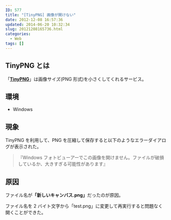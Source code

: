 ```yaml
---
ID: 577
title: "[TinyPNG] 画像が開けない"
date: 2012-12-08 16:57:36
updated: 2014-06-20 10:32:34
slug: 20121208165736.html
categories:
  - Web
tags: []
---
```


<!--more-->

## TinyPNG とは

「<a href="http://tinypng.org/"><b>TinyPNG</b></a>」は画像サイズ(PNG 形式)を小さくしてくれるサービス。

## 環境

- Windows

## 現象

TinyPNG を利用して、PNG を圧縮して保存すると以下のようなエラーダイアログが表示された。

> <span class="text-danger">『Windows フォトビューアーでこの画像を開けません。ファイルが破損しているか、大きすぎる可能性があります』</span>

## 原因

ファイル名が<b>「新しいキャンバス.png」</b>だったのが原因。

ファイル名を 2 バイト文字から「test.png」に変更して再実行すると問題なく開くことができた。
